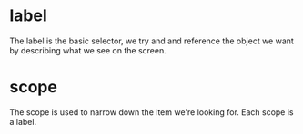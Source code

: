 # label
The label is the basic selector, we try and  and reference the object we want by describing what we see on the screen.

# scope
The scope is used to narrow down the item we're looking for. Each scope is a label.

